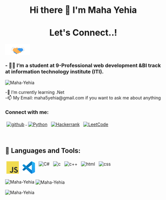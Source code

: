<h1 align="center">Hi there 👋 I'm Maha Yehia</h1>

<h1 align="center"> Let's Connect..!</h1><img align="center" src="https://github.com/0xAbdulKhalid/0xAbdulKhalid/raw/main/assets/mdImages/handshake.gif" width ="80">

<h3 align="left">- 👩‍🎓 I’m a student at 9-Professional web development &BI track at information technology institute (ITI).</h3>
<p align="left" display="inline"> <img src="https://visitor-badge.laobi.icu/badge?page_id=Maha-Yehia.Maha-Yehia=Profile%20views&color=0e75b6&style=flat" alt="Maha-Yehia" /> </p>
-🌱 I’m currently learning .Net  
<br/>
-📫 My Email: maha5yehia@gmail.com if you want to ask me about anything
<h3 align="left">Connect with me:</h3>

<p align="left">
 <a href="https://github.com/Maha-Yehia" target="_blank" rel="noopener noreferrer"> <img src="https://camo.githubusercontent.com/d20181791a7d3716b202e8c3549c20cd5d435bb6bbb2556fbcf99f7841f48d5e/68747470733a2f2f63646e2d69636f6e732d706e672e666c617469636f6e2e636f6d2f3531322f353936382f353936383836362e706e67" alt="github" height="40" style="vertical-align:top; margin:4px"> </a>
 <a href="https://www.linkedin.com/in/maha-yehia-4358991b5/" target="_blank" rel="noopener noreferrer"> <img src="https://camo.githubusercontent.com/8c244a7a7b8a6e767d241c9a6c5e1b5e13ea693770c52bbc3fe564ba4044a4c9/68747470733a2f2f63646e2d69636f6e732d706e672e666c617469636f6e2e636f6d2f3531322f3137342f3137343835372e706e67" alt="Python" height="40" style="vertical-align:top; margin:4px"></a>
 <a href="https://www.hackerrank.com/maha5yehia"> <img src="https://raw.githubusercontent.com/rahuldkjain/github-profile-readme-generator/master/src/images/icons/Social/hackerrank.svg" alt="Hackerrank" height="40" style="vertical-align:top; margin:4px"></a>
  <a href="https://leetcode.com/maha5yehia/"> <img src="https://scontent.fcai19-3.fna.fbcdn.net/v/t39.30808-6/305317853_616467910000160_3824851731065368025_n.png?_nc_cat=100&ccb=1-7&_nc_sid=09cbfe&_nc_aid=0&_nc_ohc=CkOClH2zzAAAX_Ogap8&_nc_ht=scontent.fcai19-3.fna&oh=00_AfA6QqKLLMDhRPFw-iVFqANpwUXTgNpJukCtodL6TW9ePw&oe=6407291B" alt="LeetCode" height="40" style="vertical-align:top; margin:4px"></a>
</p>

<br />

## 🧰 Languages and Tools:
<p align="left">
<img src="https://raw.githubusercontent.com/github/explore/80688e429a7d4ef2fca1e82350fe8e3517d3494d/topics/javascript/javascript.png" alt="Javascript" height="40" style="vertical-align:top; margin:4px"> 
<img src="https://raw.githubusercontent.com/github/explore/80688e429a7d4ef2fca1e82350fe8e3517d3494d/topics/visual-studio-code/visual-studio-code.png" alt="VS Code" height="40" style="vertical-align:top; margin:4px">
<img src="https://www.integrationdevelopers.com/media/2021/05/csharp-color.jpg" alt="C#" height="40" style="vertical-align:top; margin:4px">
<img src="https://www.raddevelopers.com/wp-content/uploads/2016/01/c-lang.png" alt="c" height="40" style="vertical-align:top; margin:4px">
<img src="https://webforpc.com/wp-content/uploads/2018/03/c-plus-plus-program-logo-image-200x225.png" alt="c++" height="40" style="vertical-align:top; margin:4px">
 <img src="https://th.bing.com/th/id/R.45a33fc558faf7b5343b144f2efa9468?rik=FBiUhbkRkQ2eNQ&riu=http%3a%2f%2fjsxcode.com%2fcode%2fimg%2flogo_html.png&ehk=fH8GgrRgo2wM5KaxXwlJGgc%2bWjIWakayJWREjXbzVLg%3d&risl=&pid=ImgRaw&r=0" alt="html" height="40" style="vertical-align:top; margin:4px">
 <img src="https://avatars1.githubusercontent.com/u/26101386?s=400&v=4 " alt="css" height="40" style="vertical-align:top; margin:4px">
</p>

<p><img align="left" src="https://github-readme-stats.vercel.app/api/top-langs?username=Maha-Yehia&show_icons=true&locale=en&layout=compact" alt="Maha-Yehia" /></p>

<p>&nbsp;<img align="center" src="https://github-readme-stats.vercel.app/api?username=Maha-Yehia&show_icons=true&locale=en" alt="Maha-Yehia" /></p>

<p><img align="center" src="https://github-readme-streak-stats.herokuapp.com/?user=Maha-Yehia&" alt="Maha-Yehia" /></p>


<!---
Maha-Yehia/Maha-Yehia is a ✨ special ✨ repository because its `README.md` (this file) appears on your GitHub profile.
You can click the Preview link to take a look at your changes.
--->
